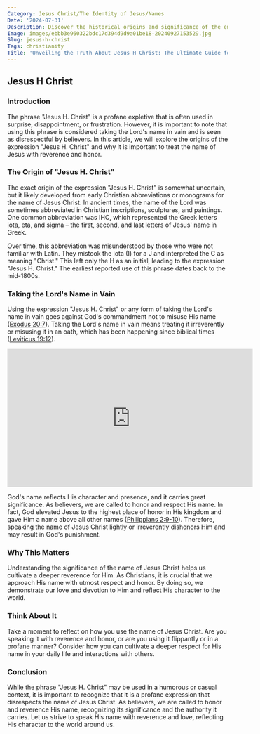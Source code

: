 ```yaml
---
Category: Jesus Christ/The Identity of Jesus/Names
Date: '2024-07-31'
Description: Discover the historical origins and significance of the enigmatic figure known as Jesus H Christ in this intriguing article. Explore the various interpretations and myths surrounding this iconic persona.
Image: images/ebbb3e960322bdc17d394d9d9a01be18-20240927153529.jpg
Slug: jesus-h-christ
Tags: christianity
Title: 'Unveiling the Truth About Jesus H Christ: The Ultimate Guide for Christian Believers'
---
```


## Jesus H Christ

### Introduction

The phrase "Jesus H. Christ" is a profane expletive that is often used in surprise, disappointment, or frustration. However, it is important to note that using this phrase is considered taking the Lord's name in vain and is seen as disrespectful by believers. In this article, we will explore the origins of the expression "Jesus H. Christ" and why it is important to treat the name of Jesus with reverence and honor.

### The Origin of "Jesus H. Christ"

The exact origin of the expression "Jesus H. Christ" is somewhat uncertain, but it likely developed from early Christian abbreviations or monograms for the name of Jesus Christ. In ancient times, the name of the Lord was sometimes abbreviated in Christian inscriptions, sculptures, and paintings. One common abbreviation was IHC, which represented the Greek letters iota, eta, and sigma – the first, second, and last letters of Jesus' name in Greek.

Over time, this abbreviation was misunderstood by those who were not familiar with Latin. They mistook the iota (I) for a J and interpreted the C as meaning "Christ." This left only the H as an initial, leading to the expression "Jesus H. Christ." The earliest reported use of this phrase dates back to the mid-1800s.

### Taking the Lord's Name in Vain

Using the expression "Jesus H. Christ" or any form of taking the Lord's name in vain goes against God's commandment not to misuse His name ([Exodus 20:7](https://www.bibleref.com/Exodus/20/Exodus-20-7.html)). Taking the Lord's name in vain means treating it irreverently or misusing it in an oath, which has been happening since biblical times ([Leviticus 19:12](https://www.bibleref.com/Leviticus/19/Leviticus-19-12.html)).


<iframe width="560" height="315" src="https://www.youtube.com/embed/mJ_cQj0pTIk" frameborder="0" allow="autoplay; encrypted-media" allowfullscreen></iframe>


God's name reflects His character and presence, and it carries great significance. As believers, we are called to honor and respect His name. In fact, God elevated Jesus to the highest place of honor in His kingdom and gave Him a name above all other names ([Philippians 2:9-10](https://www.bibleref.com/Philippians/2/Philippians-2-9.html)). Therefore, speaking the name of Jesus Christ lightly or irreverently dishonors Him and may result in God's punishment.

### Why This Matters

Understanding the significance of the name of Jesus Christ helps us cultivate a deeper reverence for Him. As Christians, it is crucial that we approach His name with utmost respect and honor. By doing so, we demonstrate our love and devotion to Him and reflect His character to the world.

### Think About It

Take a moment to reflect on how you use the name of Jesus Christ. Are you speaking it with reverence and honor, or are you using it flippantly or in a profane manner? Consider how you can cultivate a deeper respect for His name in your daily life and interactions with others.

### Conclusion

While the phrase "Jesus H. Christ" may be used in a humorous or casual context, it is important to recognize that it is a profane expression that disrespects the name of Jesus Christ. As believers, we are called to honor and reverence His name, recognizing its significance and the authority it carries. Let us strive to speak His name with reverence and love, reflecting His character to the world around us.
